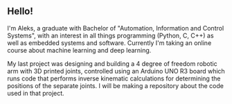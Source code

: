 ## Hello!
  I'm Aleks, a graduate with Bachelor of "Automation, Information and Control Systems", with an interest in all things programming (Python, C, C++) as well as embedded systems and software.
Currently I'm taking an online course about machine learning and deep learning.

  My last project was designing and building a 4 degree of freedom robotic arm with 3D printed joints, controlled using an Arduino UNO R3 board which runs code that performs inverse kinematic calculations for determining the positions of the separate joints. I will be making a repository about the code used in that project.

<!--**aleksgaleksiev/aleksgaleksiev** is a ✨ _special_ ✨ repository because its `README.md` (this file) appears on your GitHub profile.

Here are some ideas to get you started:

- 🔭 I’m currently working on ...
- 🌱 I’m currently learning ...
- 👯 I’m looking to collaborate on ...
- 🤔 I’m looking for help with ...
- 💬 Ask me about ...
- 📫 How to reach me: ...
- 😄 Pronouns: ...
- ⚡ Fun fact: ...
-->
